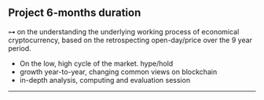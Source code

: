 ## Project 6-months duration
⊶ on the understanding the underlying working process of economical cryptocurrency, based on the retrospecting open-day/price over the 9 year period. 
+ On the low, high cycle of the market. hype/hold
+ growth year-to-year, changing common views on blockchain
+ in-depth analysis, computing and evaluation session

--------------

